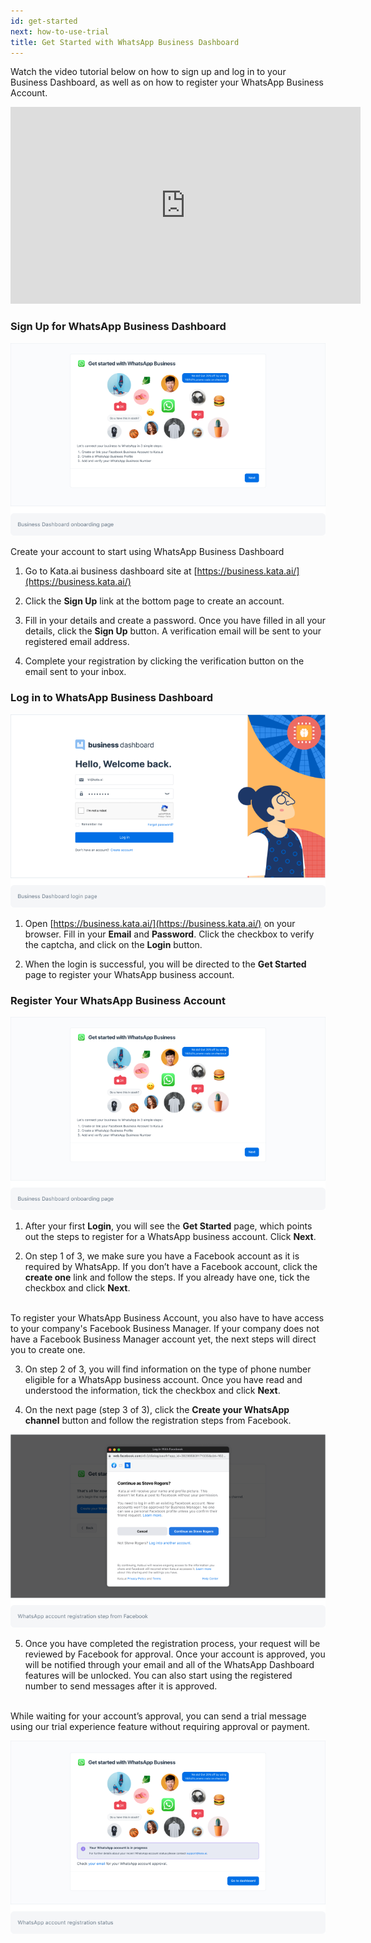 ```yaml
---
id: get-started
next: how-to-use-trial
title: Get Started with WhatsApp Business Dashboard
---
```


Watch the video tutorial below on how to sign up and log in to your Business Dashboard, as well as on how to register your WhatsApp Business Account.

<iframe width="560" height="315" src="https://www.youtube.com/embed/jNTAPD5cou0" title="YouTube video player" frameborder="0" allow="accelerometer; autoplay; clipboard-write; encrypted-media; gyroscope; picture-in-picture" allowfullscreen></iframe>

### Sign Up for WhatsApp Business Dashboard

![Signup page](./images/image-get-started-3.png)

Create your account to start using WhatsApp Business Dashboard

1. Go to Kata.ai business dashboard site at  [https://business.kata.ai/](https://business.kata.ai/)

2. Click the **Sign Up** link at the bottom page to create an account.

3. Fill in your details and create a password. Once you have filled in all your details, click the **Sign Up** button. A verification email will be sent to your registered email address.  

4. Complete your registration by clicking the verification button on the email sent to your inbox.

### Log in to WhatsApp Business Dashboard

![Login page with filled credential](./images/image-get-started-2.png)

1. Open [https://business.kata.ai/](https://business.kata.ai/) on your browser. Fill in your **Email** and **Password**. Click the checkbox to verify the captcha, and click on the **Login** button.

2. When the login is successful, you will be directed to the **Get Started** page to register your WhatsApp business account.

### Register Your WhatsApp Business Account

![Onboarding process 03-01](./images/image-get-started-3.png)

1. After your first **Login**, you will see the **Get Started** page, which points out the steps to register for a WhatsApp business account. Click **Next**.

2. On step 1 of 3, we make sure you have a Facebook account as it is required by WhatsApp. If you don’t have a Facebook account, click the **create one** link and follow the steps. If you already have one, tick the checkbox and click **Next**.
<br> 
To register your WhatsApp Business Account, you also have to have access to your company's Facebook Business Manager. If your company does not have a Facebook Business Manager account yet, the next steps will direct you to create one. 

3. On step 2 of 3, you will find information on the type of phone number eligible for a WhatsApp business account. Once you have read and understood the information, tick the checkbox and click **Next**.

4. On the next page (step 3 of 3), click the **Create your WhatsApp channel** button and follow the registration steps from Facebook.

![Embedded Sign Up 03-05-1](./images/image-get-started-4.png)

5. Once you have completed the registration process, your request will be reviewed by Facebook for approval. Once your account is approved, you will be notified through your email and all of the WhatsApp Dashboard features will be unlocked. You can also start using the registered number to send messages after it is approved.
<br>
While waiting for your account’s approval, you can send a trial message using our trial experience feature without requiring approval or payment. 

![Embedded Sign Up Status 04-01](./images/image-get-started-5.png)